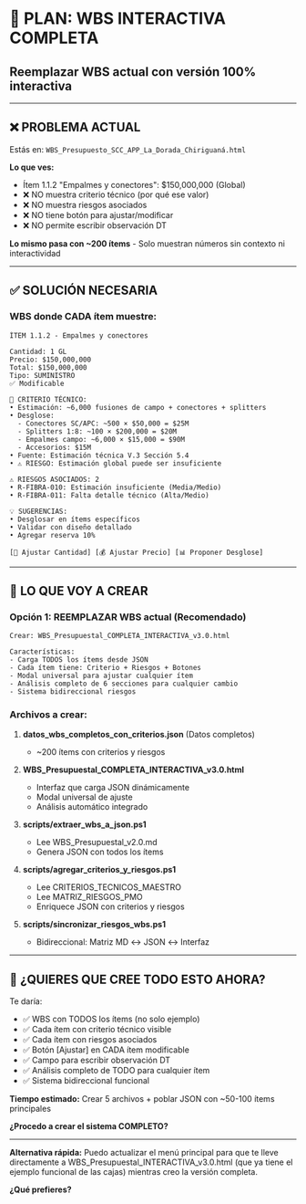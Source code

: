 # 🎯 PLAN: WBS INTERACTIVA COMPLETA
## Reemplazar WBS actual con versión 100% interactiva

---

## ❌ **PROBLEMA ACTUAL**

Estás en: `WBS_Presupuesto_SCC_APP_La_Dorada_Chiriguaná.html`

**Lo que ves:**
- Ítem 1.1.2 "Empalmes y conectores": $150,000,000 (Global)
- ❌ NO muestra criterio técnico (por qué ese valor)
- ❌ NO muestra riesgos asociados
- ❌ NO tiene botón para ajustar/modificar
- ❌ NO permite escribir observación DT

**Lo mismo pasa con ~200 ítems** - Solo muestran números sin contexto ni interactividad

---

## ✅ **SOLUCIÓN NECESARIA**

### **WBS donde CADA ítem muestre:**

```
ÍTEM 1.1.2 - Empalmes y conectores

Cantidad: 1 GL
Precio: $150,000,000
Total: $150,000,000
Tipo: SUMINISTRO
✅ Modificable

🎯 CRITERIO TÉCNICO:
• Estimación: ~6,000 fusiones de campo + conectores + splitters
• Desglose:
  - Conectores SC/APC: ~500 × $50,000 = $25M
  - Splitters 1:8: ~100 × $200,000 = $20M
  - Empalmes campo: ~6,000 × $15,000 = $90M
  - Accesorios: $15M
• Fuente: Estimación técnica V.3 Sección 5.4
• ⚠️ RIESGO: Estimación global puede ser insuficiente

⚠️ RIESGOS ASOCIADOS: 2
• R-FIBRA-010: Estimación insuficiente (Media/Medio)
• R-FIBRA-011: Falta detalle técnico (Alta/Medio)

💡 SUGERENCIAS:
• Desglosar en ítems específicos
• Validar con diseño detallado
• Agregar reserva 10%

[📝 Ajustar Cantidad] [💰 Ajustar Precio] [📊 Proponer Desglose]
```

---

## 🔧 **LO QUE VOY A CREAR**

### **Opción 1: REEMPLAZAR WBS actual** (Recomendado)
```
Crear: WBS_Presupuestal_COMPLETA_INTERACTIVA_v3.0.html

Características:
- Carga TODOS los ítems desde JSON
- Cada ítem tiene: Criterio + Riesgos + Botones
- Modal universal para ajustar cualquier ítem
- Análisis completo de 6 secciones para cualquier cambio
- Sistema bidireccional riesgos
```

### **Archivos a crear:**

1. **datos_wbs_completos_con_criterios.json** (Datos completos)
   - ~200 ítems con criterios y riesgos

2. **WBS_Presupuestal_COMPLETA_INTERACTIVA_v3.0.html**
   - Interfaz que carga JSON dinámicamente
   - Modal universal de ajuste
   - Análisis automático integrado

3. **scripts/extraer_wbs_a_json.ps1**
   - Lee WBS_Presupuestal_v2.0.md
   - Genera JSON con todos los ítems

4. **scripts/agregar_criterios_y_riesgos.ps1**
   - Lee CRITERIOS_TECNICOS_MAESTRO
   - Lee MATRIZ_RIESGOS_PMO
   - Enriquece JSON con criterios y riesgos

5. **scripts/sincronizar_riesgos_wbs.ps1**
   - Bidireccional: Matriz MD ↔ JSON ↔ Interfaz

---

## 🚀 **¿QUIERES QUE CREE TODO ESTO AHORA?**

Te daría:
- ✅ WBS con TODOS los ítems (no solo ejemplo)
- ✅ Cada ítem con criterio técnico visible
- ✅ Cada ítem con riesgos asociados
- ✅ Botón [Ajustar] en CADA ítem modificable
- ✅ Campo para escribir observación DT
- ✅ Análisis completo de TODO para cualquier ítem
- ✅ Sistema bidireccional funcional

**Tiempo estimado:** Crear 5 archivos + poblar JSON con ~50-100 ítems principales

**¿Procedo a crear el sistema COMPLETO?**

---

**Alternativa rápida:** Puedo actualizar el menú principal para que te lleve directamente a WBS_Presupuestal_INTERACTIVA_v3.0.html (que ya tiene el ejemplo funcional de las cajas) mientras creo la versión completa.

**¿Qué prefieres?**

